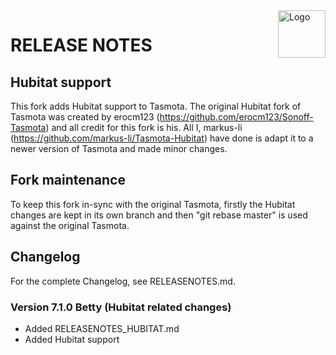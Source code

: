 <img src="https://github.com/arendst/Tasmota/blob/master/tools/logo/TASMOTA_FullLogo_Vector.svg" alt="Logo" align="right" height="76"/>

# RELEASE NOTES

## Hubitat support

This fork adds Hubitat support to Tasmota. The original Hubitat fork of Tasmota was created by erocm123 (https://github.com/erocm123/Sonoff-Tasmota) and all credit for this fork is his. All I, markus-li (https://github.com/markus-li/Tasmota-Hubitat) have done is adapt it to a newer version of Tasmota and made minor changes.

## Fork maintenance

To keep this fork in-sync with the original Tasmota, firstly the Hubitat changes are kept in its own branch and then "git rebase master" is used against the original Tasmota.

## Changelog

For the complete Changelog, see RELEASENOTES.md.

### Version 7.1.0 Betty (Hubitat related changes)

 - Added RELEASENOTES_HUBITAT.md
 - Added Hubitat support
